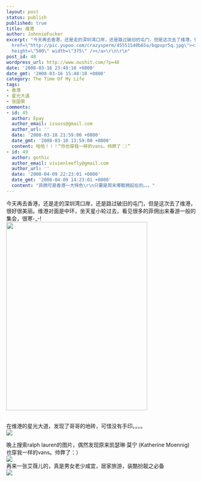 ```yaml
---
layout: post
status: publish
published: true
title: 维港
author: JohnnieFucker
excerpt: "今天再去香港，还是走的深圳湾口岸，还是路过破旧的屯门，但是这次去了维港，很好很美丽。维港对面是中环，坐天星小轮过去，看见很多的菲佣出来春游一般的集会，很寒-_-!\r\n<a
  href=\"http://pic.yupoo.com/crazysperm/45551540b65a/bqpvpr5q.jpg\"><img src=\"http://pic.yupoo.com/crazysperm/45551540b65a/medium.jpg\"
  height=\"500\" width=\"375\" /></a>\r\n\r\n"
post_id: 48
wordpress_url: http://www.oushit.com/?p=48
date: '2008-03-16 23:48:10 +0800'
date_gmt: '2008-03-16 15:48:10 +0800'
category: The Time Of My Life
tags:
- 香港
- 星光大道
- 张国荣
comments:
- id: 45
  author: Epay
  author_email: issoss@gmail.com
  author_url: ''
  date: '2008-03-18 21:59:00 +0800'
  date_gmt: '2008-03-18 13:59:00 +0800'
  content: 哈哈！！！“你也穿我一样的vans。帅弊了：）”
- id: 49
  author: gothic
  author_email: vivienleefly@gmail.com
  author_url: ''
  date: '2008-04-09 22:23:01 +0800'
  date_gmt: '2008-04-09 14:23:01 +0800'
  content: "菲拥可是香港一大特色\r\n只要是周末哪都拥起在的。。。"
---
```

<p>今天再去香港，还是走的深圳湾口岸，还是路过破旧的屯门，但是这次去了维港，很好很美丽。维港对面是中环，坐天星小轮过去，看见很多的菲佣出来春游一般的集会，很寒-_-!<br />
<a href="http://pic.yupoo.com/crazysperm/45551540b65a/bqpvpr5q.jpg"><img src="http://pic.yupoo.com/crazysperm/45551540b65a/medium.jpg" height="500" width="375" /></a></p>
<p><!--break--><a id="more-48"></a><br />
在维港的星光大道，发现了哥哥的地砖，可惜没有手印。。。。<br />
<a href="http://pic.yupoo.com/crazysperm/84157540b659/7sq6udhr.jpg"><img src="http://pic.yupoo.com/crazysperm/84157540b659/medium.jpg" /></a></p>
<p>晚上搜索ralph lauren的图片，偶然发现原来凯瑟琳·莫宁 (Katherine Moennig) 也穿我一样的vans。帅弊了：）<br />
<a href="http://www.haibao.cn/article/55400.htm"><img src="http://pic.yupoo.com/crazysperm/97660540b659/dkgxo8zh.jpg" /></a><br />
再来一张艾薇儿的，真是男女老少咸宜，居家旅游，装酷扮靓之必备<br />
<a href="http://pic.yupoo.com/crazysperm/633595418a10/ydsoly0z.jpg"><img src="http://pic.yupoo.com/crazysperm/633595418a10/medium.jpg" /></a></p>
